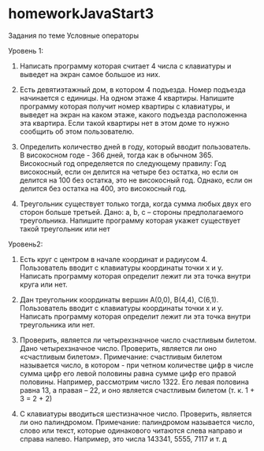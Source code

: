 # homeworkJavaStart3
Задания по теме Условные операторы

Уровень 1:
1) Написать программу которая считает 4 числа c клавиатуры и выведет на 
экран самое большое из них.

2) Есть девятиэтажный дом, в котором 4 подъезда. Номер подъезда 
начинается с единицы. На одном этаже 4 квартиры. Напишите программу 
которая получит номер квартиры с клавиатуры, и выведет на экран на 
каком этаже, какого подъезда расположенна эта квартира. Если такой 
квартиры нет в этом доме то нужно сообщить об этом пользователю. 

3) Определить количество дней в году, который вводит пользователь. В 
високосном годе - 366 дней, тогда как в обычном 365. Високосный год 
определяется по следующему правилу:
 Год високосный, если он делится на четыре без остатка, но если он 
делится на 100 без остатка, это не високосный год. Однако, если он 
делится без остатка на 400, это високосный год. 

4) Треугольник существует только тогда, когда сумма любых двух его 
сторон больше третьей. Дано: a, b, c – стороны предполагаемого 
треугольника. Напишите программу которая укажет существует такой 
треугольник или нет

Уровень2:
1) Есть круг с центром в начале координат и радиусом 4. Пользователь 
вводит с клавиатуры координаты точки x и y. Написать программу которая 
определит лежит ли эта точка внутри круга или нет.

2) Дан треугольник координаты вершин А(0,0), В(4,4), С(6,1). Пользователь 
вводит с клавиатуры координаты точки x и y. Написать программу которая 
определит лежит ли эта точка внутри треугольника или нет. 

3) Проверить, является ли четырехзначное число счастливым билетом. 
Дано четырехзначное число. Проверить, является ли оно «счастливым 
билетом». Примечание: счастливым билетом называется число, в 
котором - при четном количестве цифр в числе сумма цифр его левой 
половины равна сумме цифр его правой половины. Например, 
рассмотрим число 1322. Его левая половина равна 13, а правая – 22, и 
оно является счастливым билетом (т. к. 1 + 3 = 2 + 2)

4) С клавиатуры вводиться шестизначное число. Проверить, является ли 
оно палиндромом. Примечание: палиндромом называется число, слово 
или текст, которые одинакового читаются слева направо и справа налево. 
Например, это числа 143341, 5555, 7117 и т. д
